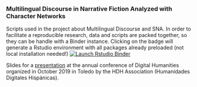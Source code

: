 ### Multilingual Discourse in Narrative Fiction Analyzed with Character Networks

Scripts used in the project about Multilingual Discourse and SNA. In order to facilitate a reproducible  research, data and scripts are packed together, so they can be handle with a Binder instance. Clicking on the badge will generate a Rstudio environment with all packages already preloaded (not local installation needed!) [![Launch Rstudio Binder](http://mybinder.org/badge_logo.svg)](https://mybinder.org/v2/gh/editio/networks/master?urlpath=rstudio)

Slides for a [presentation](https://editio.github.io/presentations/glottanetwork) at the annual conference of Digital Humanities organized in October 2019 in Toledo by the HDH Association (Humanidades Digitales Hispánicas).

